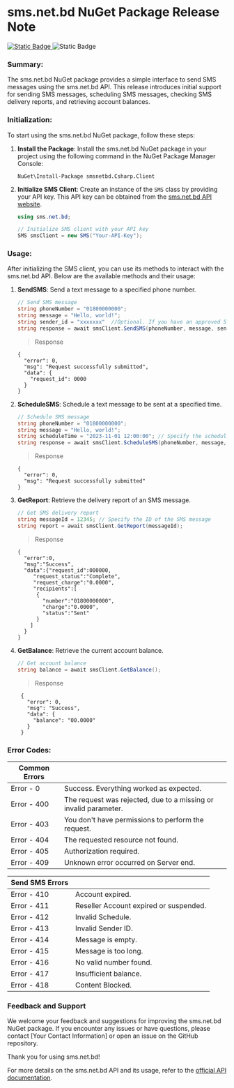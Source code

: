
# sms.net.bd NuGet Package Release Note
[![Static Badge](https://img.shields.io/badge/NuGet-1.1.1-blue?style=flat)
](https://www.nuget.org/packages/smsnetbd.Csharp.Client)
![Static Badge](https://img.shields.io/badge/.Net_Core-6.0-purple?style=flat)

### Summary:
The sms.net.bd NuGet package provides a simple interface to send SMS messages using the sms.net.bd API. This release introduces initial support for sending SMS messages, scheduling SMS messages, checking SMS delivery reports, and retrieving account balances.

### Initialization:
To start using the sms.net.bd NuGet package, follow these steps:

1. **Install the Package**: Install the sms.net.bd NuGet package in your project using the following command in the NuGet Package Manager Console:

   ```shell
   NuGet\Install-Package smsnetbd.Csharp.Client
   ```

2. **Initialize SMS Client**: Create an instance of the `SMS` class by providing your API key. This API key can be obtained from the [sms.net.bd API website](https://www.sms.net.bd/api).

   ```csharp
   using sms.net.bd;

   // Initialize SMS client with your API key
   SMS smsClient = new SMS("Your-API-Key");
   ```

### Usage:
After initializing the SMS client, you can use its methods to interact with the sms.net.bd API. Below are the available methods and their usage:

1. **SendSMS**: Send a text message to a specified phone number.

   ```csharp
   // Send SMS message
   string phoneNumber = "01800000000";
   string message = "Hello, world!";
   string sender_id = "xxxxxxx"  //Optional. If you have an approved Sender ID. 
   string response = await smsClient.SendSMS(phoneNumber, message, sender_id);
   ```
   > Response
    ```
    {
      "error": 0,
      "msg": "Request successfully submitted",
      "data": {
        "request_id": 0000
      }
    }
2. **ScheduleSMS**: Schedule a text message to be sent at a specified time.

   ```csharp
   // Schedule SMS message
   string phoneNumber = "01800000000";
   string message = "Hello, world!";
   string scheduleTime = "2023-11-01 12:00:00"; // Specify the scheduled time in ISO 8601 format
   string response = await smsClient.ScheduleSMS(phoneNumber, message, scheduleTime);
   ```
   > Response

    ```
    {
      "error": 0,
      "msg": "Request successfully submitted"
    }
3. **GetReport**: Retrieve the delivery report of an SMS message.

   ```csharp
   // Get SMS delivery report
   string messageId = 12345; // Specify the ID of the SMS message
   string report = await smsClient.GetReport(messageId);
   ```
   > Response
	```
	{
	  "error":0,
	  "msg":"Success",
	  "data":{"request_id":000000,
		 "request_status":"Complete",
		 "request_charge":"0.0000",
		 "recipients":[
		  {
			"number":"01800000000",
			"charge":"0.0000",
			"status":"Sent"
		  }
		]
	  }
	}
	```
4. **GetBalance**: Retrieve the current account balance.

   ```csharp
   // Get account balance
   string balance = await smsClient.GetBalance();
   ```
	> Response

	    {
	      "error": 0,
	      "msg": "Success",
	      "data": {
	        "balance": "00.0000"
	      }
	    }


### Error Codes:

| Common Errors |  |
|--|--|
| Error - 0 | Success. Everything worked as expected. |
| Error - 400 | The request was rejected, due to a missing or invalid parameter. |
| Error - 403 | You don't have permissions to perform the request. |
| Error - 404 | The requested resource not found. |
| Error - 405 | Authorization required. |
| Error - 409 | Unknown error occurred on Server end. |


| Send SMS Errors |  |
|--|--|
| Error - 410 | Account expired. |
| Error - 411 | Reseller Account expired or suspended. |
| Error - 412 | Invalid Schedule. |
| Error - 413 | Invalid Sender ID. |
| Error - 414 | Message is empty. |
| Error - 415 | Message is too long. |
| Error - 416 | No valid number found. |
| Error - 417 | Insufficient balance. |
| Error - 418 | Content Blocked. |

### Feedback and Support

We welcome your feedback and suggestions for improving the sms.net.bd NuGet package. If you encounter any issues or have questions, please contact [Your Contact Information] or open an issue on the GitHub repository.

Thank you for using sms.net.bd!


For more details on the sms.net.bd API and its usage, refer to the [official API documentation](https://www.sms.net.bd/api).
